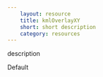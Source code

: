 ```yaml
---
    layout: resource
    title: kmlOverlayXY
    short: short description
    category: resources
---
```


description

Default

